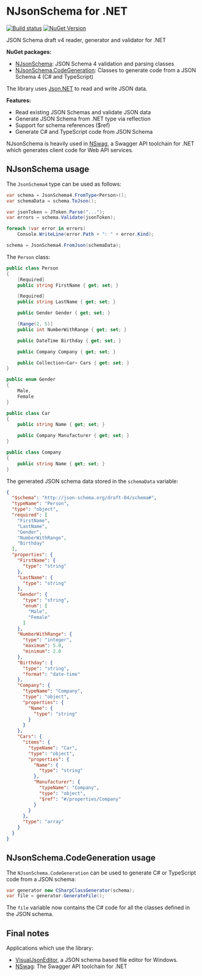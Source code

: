 NJsonSchema for .NET
====================

[![Build status](https://ci.appveyor.com/api/projects/status/pextintxxmn5xt46?svg=true)](https://ci.appveyor.com/project/rsuter/njsonschema)
[![NuGet Version](http://img.shields.io/nuget/v/NJsonSchema.svg?style=flat)](https://www.nuget.org/packages?q=NJsonSchema)

JSON Schema draft v4 reader, generator and validator for .NET

**NuGet packages:** 
-   [NJsonSchema](https://www.nuget.org/packages/NJsonSchema): JSON Schema 4 validation and parsing classes
-   [NJsonSchema.CodeGeneration](https://www.nuget.org/packages/NJsonSchema.CodeGeneration): Classes to generate code from a JSON Schema 4 (C# and TypeScript)

The library uses [Json.NET](http://james.newtonking.com/json) to read and write JSON data. 

**Features:**

- Read existing JSON Schemas and validate JSON data
- Generate JSON Schema from .NET type via reflection
- Support for schema references ($ref)
- Generate C# and TypeScript code from JSON Schema

NJsonSchema is heavily used in [NSwag](http://nswag.org), a Swagger API toolchain for .NET which generates client code for Web API services.

## NJsonSchema usage

The `JsonSchema4` type can be used as follows: 

```cs
var schema = JsonSchema4.FromType<Person>();
var schemaData = schema.ToJson();

var jsonToken = JToken.Parse("...");
var errors = schema.Validate(jsonToken);

foreach (var error in errors)
    Console.WriteLine(error.Path + ": " + error.Kind);

schema = JsonSchema4.FromJson(schemaData);
```

The `Person` class: 

```cs
public class Person
{
    [Required]
    public string FirstName { get; set; }

    [Required]
    public string LastName { get; set; }

    public Gender Gender { get; set; }

    [Range(2, 5)]
    public int NumberWithRange { get; set; }

    public DateTime Birthday { get; set; }

    public Company Company { get; set; }

    public Collection<Car> Cars { get; set; }
}

public enum Gender
{
    Male,
    Female
}

public class Car
{
    public string Name { get; set; }

    public Company Manufacturer { get; set; }
}

public class Company
{
    public string Name { get; set; }
}
```
  
The generated JSON schema data stored in the `schemaData` variable: 

```json
{
  "$schema": "http://json-schema.org/draft-04/schema#",
  "typeName": "Person",
  "type": "object",
  "required": [
    "FirstName",
    "LastName",
    "Gender",
    "NumberWithRange",
    "Birthday"
  ],
  "properties": {
    "FirstName": {
      "type": "string"
    },
    "LastName": {
      "type": "string"
    },
    "Gender": {
      "type": "string",
      "enum": [
        "Male",
        "Female"
      ]
    },
    "NumberWithRange": {
      "type": "integer",
      "maximum": 5.0,
      "minimum": 2.0
    },
    "Birthday": {
      "type": "string",
      "format": "date-time"
    },
    "Company": {
      "typeName": "Company",
      "type": "object",
      "properties": {
        "Name": {
          "type": "string"
        }
      }
    },
    "Cars": {
      "items": {
        "typeName": "Car",
        "type": "object",
        "properties": {
          "Name": {
            "type": "string"
          },
          "Manufacturer": {
            "typeName": "Company",
            "type": "object",
            "$ref": "#/properties/Company"
          }
        }
      },
      "type": "array"
    }
  }
}
```

## NJsonSchema.CodeGeneration usage

The `NJsonSchema.CodeGeneration` can be used to generate C# or TypeScript code from a JSON schema:

```cs
var generator new CSharpClassGenerator(schema);
var file = generator.GenerateFile();
```
    
The `file` variable now contains the C# code for all the classes defined in the JSON schema. 

## Final notes

Applications which use the library: 

- [VisualJsonEditor](http://visualjsoneditor.org), a JSON schema based file editor for Windows. 
- [NSwag](http://nswag.org): The Swagger API toolchain for .NET
